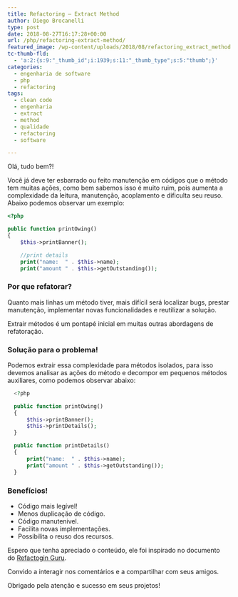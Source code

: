 ```yaml
---
title: Refactoring – Extract Method
author: Diego Brocanelli
type: post
date: 2018-08-27T16:17:28+00:00
url: /php/refactoring-extract-method/
featured_image: /wp-content/uploads/2018/08/refactoring_extract_method.png
tc-thumb-fld:
  - 'a:2:{s:9:"_thumb_id";i:1939;s:11:"_thumb_type";s:5:"thumb";}'
categories:
  - engenharia de software
  - php
  - refactoring
tags:
  - clean code
  - engenharia
  - extract
  - method
  - qualidade
  - refactoring
  - software

---
```

Olá, tudo bem?!

Você já deve ter esbarrado ou feito manutenção em códigos que o método tem muitas ações, como bem sabemos isso é muito ruim, pois aumenta a complexidade da leitura, manutenção, acoplamento e dificulta seu reuso. Abaixo podemos observar um exemplo:

```php
<?php

public function printOwing() 
{
    $this->printBanner();

    //print details
    print("name:  " . $this->name);
    print("amount " . $this->getOutstanding());
```

### Por que refatorar?

Quanto mais linhas um método tiver, mais difícil será localizar bugs, prestar manutenção, implementar novas funcionalidades e reutilizar a solução.

Extrair métodos é um pontapé inicial em muitas outras abordagens de refatoração.

### Solução para o problema!

Podemos extrair essa complexidade para métodos isolados, para isso devemos analisar as ações do método e decompor em pequenos métodos auxiliares, como podemos observar abaixo:

```php
  <?php 

  public function printOwing() 
  {
      $this->printBanner();
      $this->printDetails();
  }

  public function printDetails() 
  {
      print("name:  " . $this->name);
      print("amount " . $this->getOutstanding());
  }
```

### Benefícios!

* Código mais legível!
* Menos duplicação de código.
* Código manutenivel.
* Facilita novas implementações.
* Possibilita o reuso dos recursos.

Espero que tenha apreciado o conteúdo, ele foi inspirado no documento do [Refactogin Guru][1].

Convido a interagir nos comentários e a compartilhar com seus amigos.

Obrigado pela atenção e sucesso em seus projetos!

 [1]: https://refactoring.guru/extract-method